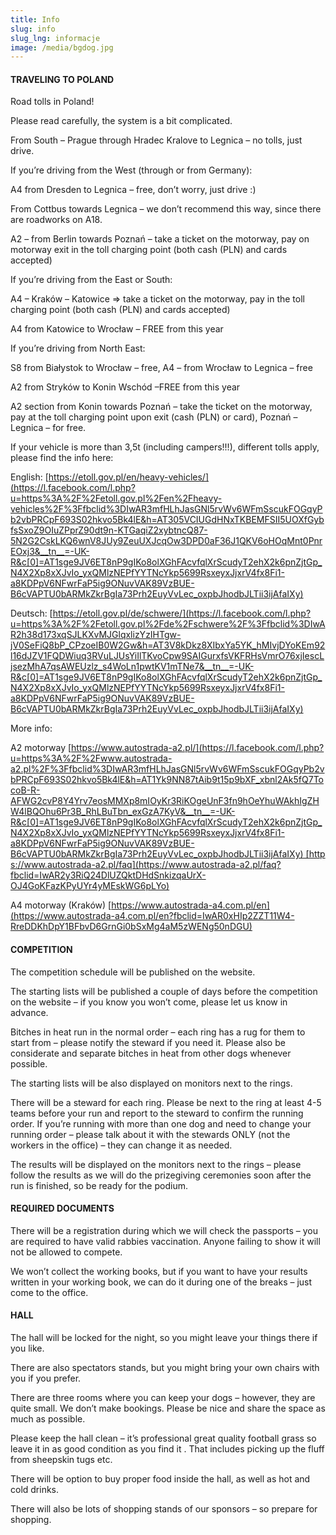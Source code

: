 ```yaml
---
title: Info
slug: info
slug_lng: informacje
image: /media/bgdog.jpg
---
```

#### TRAVELING TO POLAND

Road tolls in Poland!

Please read carefully, the system is a bit complicated.

From South – Prague through Hradec Kralove to Legnica – no tolls, just drive.

If you’re driving from the West (through or from Germany):

A4 from Dresden to Legnica – free, don’t worry, just drive :)

From Cottbus towards Legnica – we don’t recommend this way, since there are roadworks on A18.

A2 – from Berlin towards Poznań – take a ticket on the motorway, pay on motorway exit in the toll charging point (both cash (PLN) and cards accepted)

If you’re driving from the East or South:

A4 – Kraków – Katowice => take a ticket on the motorway, pay in the toll charging point (both cash (PLN) and cards accepted)

A4 from Katowice to Wrocław – FREE from this year

If you’re driving from North East:

S8 from Białystok to Wrocław – free, A4 – from Wrocław to Legnica – free

A2 from Stryków to Konin Wschód –FREE from this year

A2 section from Konin towards Poznań – take the ticket on the motorway, pay at the toll charging point upon exit (cash (PLN) or card), Poznań – Legnica – for free.

If your vehicle is more than 3,5t (including campers!!!), different tolls apply, please find the info here:

English: [https://etoll.gov.pl/en/heavy-vehicles/](https://l.facebook.com/l.php?u=https%3A%2F%2Fetoll.gov.pl%2Fen%2Fheavy-vehicles%2F%3Ffbclid%3DIwAR3mfHLhJasGNl5rvWv6WFmSscukFOGqyPb2vbPRCpF693S02hkvo5Bk4lE&h=AT305VCIUGdHNxTKBEMFSII5UOXfGybfsSxoZ9OIuZPprZ90dt9n-KTGaqiZ2xybtncQ87-5N2G2CskLKQ6wnV8JUy9ZeuUXJcqOw3DPD0aF36J1QKV6oHOqMnt0PnrEOxj3&__tn__=-UK-R&c[0]=AT1sge9JV6ET8nP9gIKo8olXGhFAcvfqlXrScudyT2ehX2k6pnZjtGp_N4X2Xp8xXJvIo_yxQMlzNEPfYYTNcYkp5699RsxeyxJjxrV4fx8Fi1-a8KDPpV6NFwrFaP5ig9ONuvVAK89VzBUE-B6cVAPTU0bARMkZkrBgIa73Prh2EuyVvLec_oxpbJhodbJLTii3ijAfaIXy)

Deutsch: [https://etoll.gov.pl/de/schwere/](https://l.facebook.com/l.php?u=https%3A%2F%2Fetoll.gov.pl%2Fde%2Fschwere%2F%3Ffbclid%3DIwAR2h38d173xqSJLKXvMJGlqxlizYzIHTgw-jV0SeFiQ8bP_CPzoeIB0W2Gw&h=AT3V8kDkz8XIbxYa5YK_hMIvjDYoKEm92l16dJZV1FQDWiuq3RVuLJUsYiIlTKvoCpw9SAIGurxfsVKFRHsVmrO76xjIescLjsezMhA7qsAWEUzlz_s4WoLn1pwtKV1mTNe7&__tn__=-UK-R&c[0]=AT1sge9JV6ET8nP9gIKo8olXGhFAcvfqlXrScudyT2ehX2k6pnZjtGp_N4X2Xp8xXJvIo_yxQMlzNEPfYYTNcYkp5699RsxeyxJjxrV4fx8Fi1-a8KDPpV6NFwrFaP5ig9ONuvVAK89VzBUE-B6cVAPTU0bARMkZkrBgIa73Prh2EuyVvLec_oxpbJhodbJLTii3ijAfaIXy)

More info:

A2 motorway [https://www.autostrada-a2.pl/](https://l.facebook.com/l.php?u=https%3A%2F%2Fwww.autostrada-a2.pl%2F%3Ffbclid%3DIwAR3mfHLhJasGNl5rvWv6WFmSscukFOGqyPb2vbPRCpF693S02hkvo5Bk4lE&h=AT1Yk9NN87tAib9t15p9bXF_xbnl2Ak5fQ7TocoB-R-AFWG2cvP8Y4Yrv7eosMMXp8mIOyKr3RiKOgeUnF3fn9hOeYhuWAkhIgZHW4lBQOhu6Pr3B_RhLBuTbn_exGzA7KyV&__tn__=-UK-R&c[0]=AT1sge9JV6ET8nP9gIKo8olXGhFAcvfqlXrScudyT2ehX2k6pnZjtGp_N4X2Xp8xXJvIo_yxQMlzNEPfYYTNcYkp5699RsxeyxJjxrV4fx8Fi1-a8KDPpV6NFwrFaP5ig9ONuvVAK89VzBUE-B6cVAPTU0bARMkZkrBgIa73Prh2EuyVvLec_oxpbJhodbJLTii3ijAfaIXy) [https://www.autostrada-a2.pl/faq](https://www.autostrada-a2.pl/faq?fbclid=IwAR2y3RiQ24DlUZQktDHdSnkizqaUrX-OJ4GoKFazKPyUYr4yMEskWG6pLYo)

A4 motorway (Kraków) [https://www.autostrada-a4.com.pl/en](https://www.autostrada-a4.com.pl/en?fbclid=IwAR0xHIp2ZZT11W4-RreDDKhDpY1BFbvD6GrnGi0bSxMg4aM5zWENg50nDGU)

#### COMPETITION

The competition schedule will be published on the website.

The starting lists will be published a couple of days before the competition on the website – if you know you won’t come, please let us know in advance.

Bitches in heat run in the normal order – each ring has a rug for them to start from – please notify the steward if you need it. Please also be considerate and separate bitches in heat from other dogs whenever possible.

The starting lists will be also displayed on monitors next to the rings.

There will be a steward for each ring. Please be next to the ring at least 4-5 teams before your run and report to the steward to confirm the running order. If you’re running with more than one dog and need to change your running order – please talk about it with the stewards ONLY (not the workers in the office) – they can change it as needed.

The results will be displayed on the monitors next to the rings – please follow the results as we will do the prizegiving ceremonies soon after the run is finished, so be ready for the podium.

#### REQUIRED DOCUMENTS

There will be a registration during which we will check the passports – you are required to have valid rabbies vaccination. Anyone failing to show it will not be allowed to compete.

We won’t collect the working books, but if you want to have your results written in your working book, we can do it during one of the breaks – just come to the office.

#### HALL

The hall will be locked for the night, so you might leave your things there if you like.

There are also spectators stands, but you might bring your own chairs with you if you prefer.

There are three rooms where you can keep your dogs – however, they are quite small. We don’t make bookings. Please be nice and share the space as much as possible.

Please keep the hall clean – it’s professional great quality football grass so leave it in as good condition as you find it . That includes picking up the fluff from sheepskin tugs etc.

There will be option to buy proper food inside the hall, as well as hot and cold drinks.

There will also be lots of shopping stands of our sponsors – so prepare for shopping.